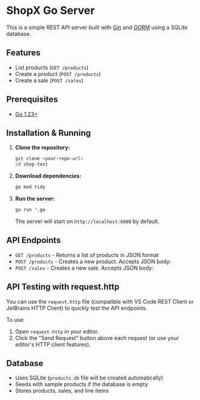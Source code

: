 # ShopX Go Server

This is a simple REST API server built with [Gin](https://github.com/gin-gonic/gin) and [GORM](https://gorm.io/) using a SQLite database.

## Features
- List products (`GET /products`)
- Create a product (`POST /products`)
- Create a sale (`POST /sales`)

## Prerequisites
- [Go 1.23+](https://golang.org/dl/)

## Installation & Running

1. **Clone the repository:**
   ```bash
   git clone <your-repo-url>
   cd shop-test
   ```

2. **Download dependencies:**
   ```bash
   go mod tidy
   ```

3. **Run the server:**
   ```bash
   go run *.go
   ```
   The server will start on `http://localhost:8080` by default.


## API Endpoints

- `GET /products` - Returns a list of products in JSON format
- `POST /products` - Creates a new product. Accepts JSON body:
- `POST /sales` - Creates a new sale. Accepts JSON body:


## API Testing with request.http

You can use the `request.http` file (compatible with VS Code REST Client or JetBrains HTTP Client) to quickly test the API endpoints.

To use:
1. Open `request.http` in your editor.
2. Click the "Send Request" button above each request (or use your editor's HTTP client features).

## Database
- Uses SQLite (`products.db` file will be created automatically)
- Seeds with sample products if the database is empty
- Stores products, sales, and line items
